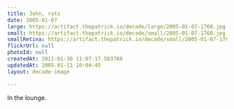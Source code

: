 ```yaml
---
title: John, rats
date: 2005-01-07
large: https://artifact.thepatrick.io/decade/large/2005-01-07-1768.jpg
small: https://artifact.thepatrick.io/decade/small/2005-01-07-1768.jpg
smallRetina: https://artifact.thepatrick.io/decade/small/2005-01-07-1768@2x.jpg
flickrUrl: null
photoId: null
createdAt: 2011-01-30 11:07:17.503708
updatedAt: 2005-01-11 10:04:45
layout: decade-image

---
```

In the lounge.
